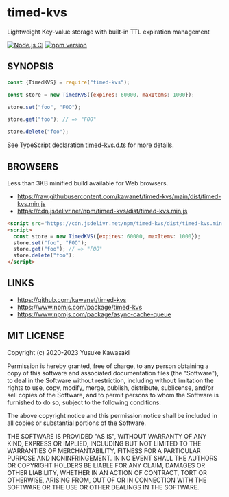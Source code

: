 # timed-kvs

Lightweight Key-value storage with built-in TTL expiration management

[![Node.js CI](https://github.com/kawanet/timed-kvs/workflows/Node.js%20CI/badge.svg?branch=main)](https://github.com/kawanet/timed-kvs/actions/)
[![npm version](https://badge.fury.io/js/timed-kvs.svg)](https://www.npmjs.com/package/timed-kvs)

## SYNOPSIS

```js
const {TimedKVS} = require("timed-kvs");

const store = new TimedKVS({expires: 60000, maxItems: 1000});

store.set("foo", "FOO");

store.get("foo"); // => "FOO"

store.delete("foo");
```

See TypeScript declaration
[timed-kvs.d.ts](https://github.com/kawanet/timed-kvs/blob/main/types/timed-kvs.d.ts)
for more details.

## BROWSERS

Less than 3KB minified build available for Web browsers.

- https://raw.githubusercontent.com/kawanet/timed-kvs/main/dist/timed-kvs.min.js
- https://cdn.jsdelivr.net/npm/timed-kvs/dist/timed-kvs.min.js

```html
<script src="https://cdn.jsdelivr.net/npm/timed-kvs/dist/timed-kvs.min.js"></script>
<script>
  const store = new TimedKVS({expires: 60000, maxItems: 1000});
  store.set("foo", "FOO");
  store.get("foo"); // => "FOO"
  store.delete("foo");
</script>
```

## LINKS

- https://github.com/kawanet/timed-kvs
- https://www.npmjs.com/package/timed-kvs
- https://www.npmjs.com/package/async-cache-queue

## MIT LICENSE

Copyright (c) 2020-2023 Yusuke Kawasaki

Permission is hereby granted, free of charge, to any person obtaining a copy of this software and associated
documentation files (the "Software"), to deal in the Software without restriction, including without limitation the
rights to use, copy, modify, merge, publish, distribute, sublicense, and/or sell copies of the Software, and to permit
persons to whom the Software is furnished to do so, subject to the following conditions:

The above copyright notice and this permission notice shall be included in all copies or substantial portions of the
Software.

THE SOFTWARE IS PROVIDED "AS IS", WITHOUT WARRANTY OF ANY KIND, EXPRESS OR IMPLIED, INCLUDING BUT NOT LIMITED TO THE
WARRANTIES OF MERCHANTABILITY, FITNESS FOR A PARTICULAR PURPOSE AND NONINFRINGEMENT. IN NO EVENT SHALL THE AUTHORS OR
COPYRIGHT HOLDERS BE LIABLE FOR ANY CLAIM, DAMAGES OR OTHER LIABILITY, WHETHER IN AN ACTION OF CONTRACT, TORT OR
OTHERWISE, ARISING FROM, OUT OF OR IN CONNECTION WITH THE SOFTWARE OR THE USE OR OTHER DEALINGS IN THE SOFTWARE.
